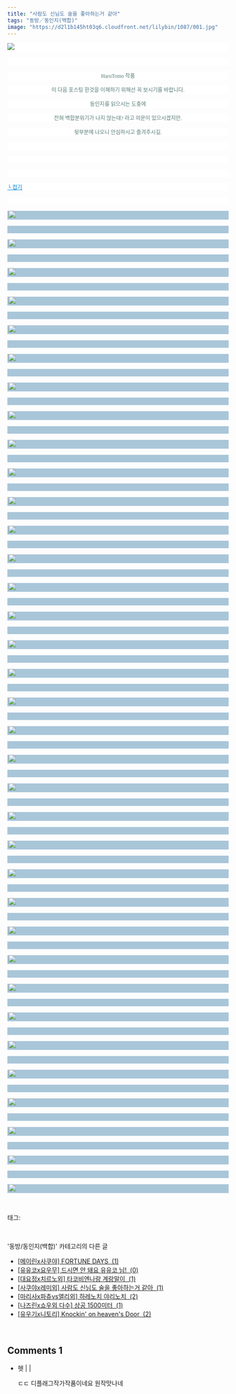 ```yaml
---
title: "사람도 신님도 술을 좋아하는거 같아"
tags: "동방／동인지(백합)"
image: "https://d2l1b145ht03q6.cloudfront.net/lilybin/1087/001.jpg"
---
```

<div class="article">
<div class="area_view">
<p style="text-align: justify; background: white"><img src="{{ site.imgserver1 }}/lilybin/1087/001.jpg"/><span style="color:#557a74; font-family:돋움; font-size:9pt"> 
</span></p><p style="text-align: justify; background: white"> 
 </p><p style="text-align: center; background: white"><span style="color:#557a74; font-family:돋움; font-size:9pt">HaruTomo 작품
</span></p><p style="text-align: center; background: white"><span style="color:#557a74; font-family:돋움; font-size:9pt">이 다음 포스팅 한것을 이해하기 위해선 꼭 보시기를 바랍니다.
</span></p><p style="text-align: center; background: white"><span style="color:#557a74; font-family:돋움; font-size:9pt">동인지를 읽으시는 도중에
</span></p><p style="text-align: center; background: white"><span style="color:#557a74; font-family:돋움; font-size:9pt">전혀 백합분위기가 나지 않는대? 라고 의문이 있으시겠지만.
</span></p><p style="text-align: center; background: white"><span style="color:#557a74; font-family:돋움; font-size:9pt">뒷부분에 나오니 안심하시고 즐겨주시길.
</span></p><p style="text-align: justify; background: white"> 
 </p><p style="text-align: justify; background: white"> 
 </p><p style="text-align: justify; background: white"> 
 </p><p style="text-align: justify; background: white"><a href="http://blog.naver.com/PostView.nhn?blogId=cjb0236&amp;logNo=150137702527&amp;parentCategoryNo=&amp;categoryNo=41&amp;viewDate=&amp;isShowPopularPosts=false&amp;from=postView"><span style="color:#0482d6; font-family:돋움; font-size:9pt; text-decoration:underline">└ 접기</span></a><span style="color:#557a74; font-family:돋움; font-size:9pt">
</span></p><p style="text-align: justify; background: white"> 
 </p><p style="text-align: justify; background: #a9c6d9"><span style="color:black; font-family:돋움; font-size:9pt"><strong> <img src="{{ site.imgserver1 }}/lilybin/1087/002.jpg"/></strong>
</span></p><p style="text-align: justify; background: #a9c6d9"> 
 </p><p style="text-align: justify; background: #a9c6d9"><span style="color:black; font-family:돋움; font-size:9pt"> <img src="{{ site.imgserver1 }}/lilybin/1087/003.jpg"/>
</span></p><p style="text-align: justify; background: #a9c6d9"> 
 </p><p style="text-align: justify; background: #a9c6d9"><span style="color:black; font-family:돋움; font-size:9pt"> <img src="{{ site.imgserver1 }}/lilybin/1087/004.jpg"/>
</span></p><p style="text-align: justify; background: #a9c6d9"> 
 </p><p style="text-align: justify; background: #a9c6d9"><span style="color:black; font-family:돋움; font-size:9pt"> <img src="{{ site.imgserver1 }}/lilybin/1087/005.jpg"/>
</span></p><p style="text-align: justify; background: #a9c6d9"> 
 </p><p style="text-align: justify; background: #a9c6d9"><span style="color:black; font-family:돋움; font-size:9pt"> <img src="{{ site.imgserver1 }}/lilybin/1087/006.jpg"/>
</span></p><p style="text-align: justify; background: #a9c6d9"> 
 </p><p style="text-align: justify; background: #a9c6d9"><span style="color:black; font-family:돋움; font-size:9pt"> <img src="{{ site.imgserver1 }}/lilybin/1087/007.jpg"/>
</span></p><p style="text-align: justify; background: #a9c6d9"> 
 </p><p style="text-align: justify; background: #a9c6d9"><span style="color:black; font-family:돋움; font-size:9pt"> <img src="{{ site.imgserver1 }}/lilybin/1087/008.jpg"/>
</span></p><p style="text-align: justify; background: #a9c6d9"> 
 </p><p style="text-align: justify; background: #a9c6d9"><span style="color:black; font-family:돋움; font-size:9pt"> <img src="{{ site.imgserver1 }}/lilybin/1087/009.jpg"/>
</span></p><p style="text-align: justify; background: #a9c6d9"> 
 </p><p style="text-align: justify; background: #a9c6d9"><span style="color:black; font-family:돋움; font-size:9pt"> <img src="{{ site.imgserver1 }}/lilybin/1087/010.jpg"/>
</span></p><p style="text-align: justify; background: #a9c6d9"> 
 </p><p style="text-align: justify; background: #a9c6d9"><span style="color:black; font-family:돋움; font-size:9pt"> <img src="{{ site.imgserver1 }}/lilybin/1087/011.jpg"/>
</span></p><p style="text-align: justify; background: #a9c6d9"> 
 </p><p style="text-align: justify; background: #a9c6d9"><span style="color:black; font-family:돋움; font-size:9pt"> <img src="{{ site.imgserver1 }}/lilybin/1087/012.jpg"/>
</span></p><p style="text-align: justify; background: #a9c6d9"> 
 </p><p style="text-align: justify; background: #a9c6d9"><span style="color:black; font-family:돋움; font-size:9pt"> <img src="{{ site.imgserver1 }}/lilybin/1087/013.jpg"/>
</span></p><p style="text-align: justify; background: #a9c6d9"> 
 </p><p style="text-align: justify; background: #a9c6d9"><span style="color:black; font-family:돋움; font-size:9pt"> <img src="{{ site.imgserver1 }}/lilybin/1087/014.jpg"/>
</span></p><p style="text-align: justify; background: #a9c6d9"> 
 </p><p style="text-align: justify; background: #a9c6d9"><span style="color:black; font-family:돋움; font-size:9pt"> <img src="{{ site.imgserver1 }}/lilybin/1087/015.jpg"/>
</span></p><p style="text-align: justify; background: #a9c6d9"> 
 </p><p style="text-align: justify; background: #a9c6d9"><span style="color:black; font-family:돋움; font-size:9pt"> <img src="{{ site.imgserver1 }}/lilybin/1087/016.jpg"/>
</span></p><p style="text-align: justify; background: #a9c6d9"> 
 </p><p style="text-align: justify; background: #a9c6d9"><span style="color:black; font-family:돋움; font-size:9pt"> <img src="{{ site.imgserver1 }}/lilybin/1087/017.jpg"/>
</span></p><p style="text-align: justify; background: #a9c6d9"> 
 </p><p style="text-align: justify; background: #a9c6d9"><span style="color:black; font-family:돋움; font-size:9pt"> <img src="{{ site.imgserver1 }}/lilybin/1087/018.jpg"/>
</span></p><p style="text-align: justify; background: #a9c6d9"> 
 </p><p style="text-align: justify; background: #a9c6d9"><span style="color:black; font-family:돋움; font-size:9pt"> <img src="{{ site.imgserver1 }}/lilybin/1087/019.jpg"/>
</span></p><p style="text-align: justify; background: #a9c6d9"> 
 </p><p style="text-align: justify; background: #a9c6d9"><span style="color:black; font-family:돋움; font-size:9pt"> <img src="{{ site.imgserver1 }}/lilybin/1087/020.jpg"/>
</span></p><p style="text-align: justify; background: #a9c6d9"> 
 </p><p style="text-align: justify; background: #a9c6d9"><span style="color:black; font-family:돋움; font-size:9pt"> <img src="{{ site.imgserver1 }}/lilybin/1087/021.jpg"/>
</span></p><p style="text-align: justify; background: #a9c6d9"> 
 </p><p style="text-align: justify; background: #a9c6d9"><span style="color:black; font-family:돋움; font-size:9pt"> <img src="{{ site.imgserver1 }}/lilybin/1087/022.jpg"/>
</span></p><p style="text-align: justify; background: #a9c6d9"> 
 </p><p style="text-align: justify; background: #a9c6d9"><span style="color:black; font-family:돋움; font-size:9pt"> <img src="{{ site.imgserver1 }}/lilybin/1087/023.jpg"/>
</span></p><p style="text-align: justify; background: #a9c6d9"> 
 </p><p style="text-align: justify; background: #a9c6d9"><span style="color:black; font-family:돋움; font-size:9pt"> <img src="{{ site.imgserver1 }}/lilybin/1087/024.jpg"/>
</span></p><p style="text-align: justify; background: #a9c6d9"> 
 </p><p style="text-align: justify; background: #a9c6d9"><span style="color:black; font-family:돋움; font-size:9pt"> <img src="{{ site.imgserver1 }}/lilybin/1087/025.jpg"/>
</span></p><p style="text-align: justify; background: #a9c6d9"> 
 </p><p style="text-align: justify; background: #a9c6d9"><span style="color:black; font-family:돋움; font-size:9pt"> <img src="{{ site.imgserver1 }}/lilybin/1087/026.jpg"/>
</span></p><p style="text-align: justify; background: #a9c6d9"> 
 </p><p style="text-align: justify; background: #a9c6d9"><span style="color:black; font-family:돋움; font-size:9pt"> <img src="{{ site.imgserver1 }}/lilybin/1087/027.jpg"/>
</span></p><p style="text-align: justify; background: #a9c6d9"> 
 </p><p style="text-align: justify; background: #a9c6d9"><span style="color:black; font-family:돋움; font-size:9pt"> <img src="{{ site.imgserver1 }}/lilybin/1087/028.jpg"/>
</span></p><p style="text-align: justify; background: #a9c6d9"> 
 </p><p style="text-align: justify; background: #a9c6d9"><span style="color:black; font-family:돋움; font-size:9pt"> <img src="{{ site.imgserver1 }}/lilybin/1087/029.jpg"/>
</span></p><p style="text-align: justify; background: #a9c6d9"> 
 </p><p style="text-align: justify; background: #a9c6d9"><span style="color:black; font-family:돋움; font-size:9pt"> <img src="{{ site.imgserver1 }}/lilybin/1087/030.jpg"/>
</span></p><p style="text-align: justify; background: #a9c6d9"> 
 </p><p style="text-align: justify; background: #a9c6d9"><span style="color:black; font-family:돋움; font-size:9pt"> <img src="{{ site.imgserver1 }}/lilybin/1087/031.jpg"/>
</span></p><p style="text-align: justify; background: #a9c6d9"> 
 </p><p style="text-align: justify; background: #a9c6d9"><span style="color:black; font-family:돋움; font-size:9pt"> <img src="{{ site.imgserver1 }}/lilybin/1087/032.jpg"/>
</span></p><p style="text-align: justify; background: #a9c6d9"> 
 </p><p style="text-align: justify; background: #a9c6d9"><span style="color:black; font-family:돋움; font-size:9pt"> <img src="{{ site.imgserver1 }}/lilybin/1087/033.jpg"/>
</span></p><p style="text-align: justify; background: #a9c6d9"> 
 </p><p style="text-align: justify; background: #a9c6d9"><span style="color:black; font-family:돋움; font-size:9pt"> <img src="{{ site.imgserver1 }}/lilybin/1087/034.jpg"/>
</span></p><p style="text-align: justify; background: #a9c6d9"> 
 </p><p style="text-align: justify; background: #a9c6d9"><span style="color:black; font-family:돋움; font-size:9pt"> <img src="{{ site.imgserver1 }}/lilybin/1087/035.jpg"/>
</span></p><p style="text-align: justify; background: #a9c6d9"> 
 </p><p style="text-align: justify; background: #a9c6d9"><span style="color:black; font-family:돋움; font-size:9pt"> <img src="{{ site.imgserver1 }}/lilybin/1087/036.jpg"/>
</span></p>
</div></div><br/>
<div class="tagTrail">
<p>태그: </p>
<ul>
</ul>
</div><br/>
<div class="another">
<p>'동방/동인지(백합)' 카테고리의 다른 글</p>
<ul>
<li><a href="/lilybin_1090">
[메이린x사쿠야] FORTUNE DAYS  (1)
</a></li>
<li><a href="/lilybin_1089">
[유유코x요우무] 드시면 안 돼요 유유코 님!  (0)
</a></li>
<li><a href="/lilybin_1088">
[대요정x치르노외] 타코비엔나랑 계랑말이  (1)
</a></li>
<li><a href="/lilybin_1087">
[사쿠야x레미외] 사람도 신님도 술을 좋아하는거 같아  (1)
</a></li>
<li><a href="/lilybin_1086">
[마리사x파츄vs앨리외] 하레노치 야리노치  (2)
</a></li>
<li><a href="/lilybin_1085">
[나즈린x쇼우외 다수] 상공 1500미터  (1)
</a></li>
<li><a href="/lilybin_1084">
[유우기x니토리] Knockin' on heaven's Door  (2)
</a></li>
</ul>
</div><br/>
<div class="comment">
<h2 class="bold">Comments <span id="commentCount1087">1</span></h2>
<div style="clear:both;">
<div id="entry1087Comment" style="display:block">
<ul class="list_reply">
<li class="rp_general" id="comment12594943">
<div class="post-comment">
<div>
<span>
<i class="fa fa-user"></i>헷 |
                                |
                               
</span>
<p>ㄷㄷ 디플래그작가작품이네요 원작맛나네</p>

</div>
</div>
</li>
</ul>
</div>
</div>
</div><br/>
<br/>
<p id="refer"></p>
<br/>

